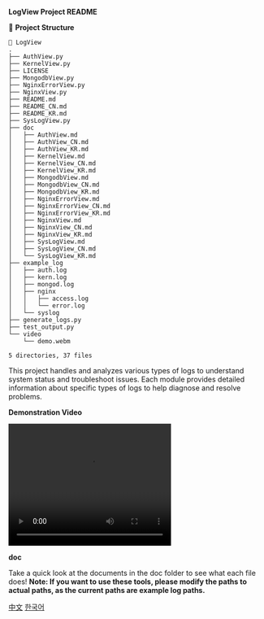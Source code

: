 **LogView Project README**

📁 **Project Structure**
```
📂 LogView
.
├── AuthView.py
├── KernelView.py
├── LICENSE
├── MongodbView.py
├── NginxErrorView.py
├── NginxView.py
├── README.md
├── README_CN.md
├── README_KR.md
├── SysLogView.py
├── doc
│   ├── AuthView.md
│   ├── AuthView_CN.md
│   ├── AuthView_KR.md
│   ├── KernelView.md
│   ├── KernelView_CN.md
│   ├── KernelView_KR.md
│   ├── MongodbView.md
│   ├── MongodbView_CN.md
│   ├── MongodbView_KR.md
│   ├── NginxErrorView.md
│   ├── NginxErrorView_CN.md
│   ├── NginxErrorView_KR.md
│   ├── NginxView.md
│   ├── NginxView_CN.md
│   ├── NginxView_KR.md
│   ├── SysLogView.md
│   ├── SysLogView_CN.md
│   └── SysLogView_KR.md
├── example_log
│   ├── auth.log
│   ├── kern.log
│   ├── mongod.log
│   ├── nginx
│   │   ├── access.log
│   │   └── error.log
│   └── syslog
├── generate_logs.py
├── test_output.py
└── video
    └── demo.webm

5 directories, 37 files
```
This project handles and analyzes various types of logs to understand system status and troubleshoot issues. Each module provides detailed information about specific types of logs to help diagnose and resolve problems.

**Demonstration Video**

<video width="320" height="240" controls>
  <source src="./video/demo.webm" type="video/webm">
  Your browser does not support the video tag.
</video>

**doc**

Take a quick look at the documents in the doc folder to see what each file does!
**Note: If you want to use these tools, please modify the paths to actual paths, as the current paths are example log paths.**

[中文](./README_CN.md)
[한국어](./README_KR.md)
